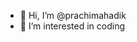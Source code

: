 - 👋 Hi, I’m @prachimahadik
- 👀 I’m interested in coding


<!---
prachimahadik/prachimahadik is a ✨ special ✨ repository because its `README.md` (this file) appears on your GitHub profile.
You can click the Preview link to take a look at your changes.
--->
